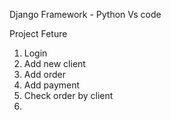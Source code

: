 Django Framework - Python
Vs code

Project Feture
1. Login
2. Add new client
3. Add order
4. Add payment
5. Check order by client
6.  
